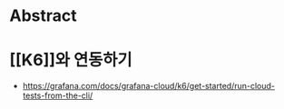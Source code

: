 # Abstract
# [[K6]]와 연동하기
- https://grafana.com/docs/grafana-cloud/k6/get-started/run-cloud-tests-from-the-cli/